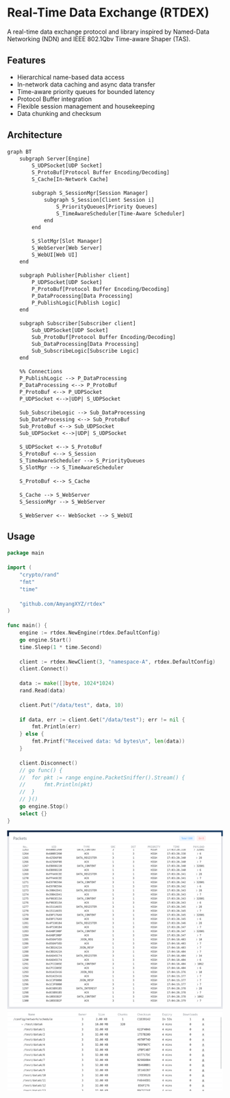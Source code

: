 # Real-Time Data Exchange (RTDEX)

A real-time data exchange protocol and library inspired by Named-Data Networking (NDN) and IEEE 802.1Qbv Time-aware Shaper (TAS).

## Features

- Hierarchical name-based data access
- In-network data caching and async data transfer
- Time-aware priority queues for bounded latency
- Protocol Buffer integration
- Flexible session management and housekeeping
- Data chunking and checksum

## Architecture

```mermaid
graph BT
    subgraph Server[Engine]
        S_UDPSocket[UDP Socket]
        S_ProtoBuf[Protocol Buffer Encoding/Decoding]
        S_Cache[In-Network Cache]

        subgraph S_SessionMgr[Session Manager]
            subgraph S_Session[Client Session i]
                S_PriorityQueues[Priority Queues]
                S_TimeAwareScheduler[Time-Aware Scheduler]
            end
        end

        S_SlotMgr[Slot Manager]
        S_WebServer[Web Server]
        S_WebUI[Web UI]
    end

    subgraph Publisher[Publisher client]
        P_UDPSocket[UDP Socket]
        P_ProtoBuf[Protocol Buffer Encoding/Decoding]
        P_DataProcessing[Data Processing]
        P_PublishLogic[Publish Logic]
    end

    subgraph Subscriber[Subscriber client]
        Sub_UDPSocket[UDP Socket]
        Sub_ProtoBuf[Protocol Buffer Encoding/Decoding]
        Sub_DataProcessing[Data Processing]
        Sub_SubscribeLogic[Subscribe Logic]
    end

    %% Connections
    P_PublishLogic --> P_DataProcessing
    P_DataProcessing <--> P_ProtoBuf
    P_ProtoBuf <--> P_UDPSocket
    P_UDPSocket <-->|UDP| S_UDPSocket

    Sub_SubscribeLogic --> Sub_DataProcessing
    Sub_DataProcessing <--> Sub_ProtoBuf
    Sub_ProtoBuf <--> Sub_UDPSocket
    Sub_UDPSocket <-->|UDP| S_UDPSocket

    S_UDPSocket <--> S_ProtoBuf
    S_ProtoBuf <--> S_Session
    S_TimeAwareScheduler --> S_PriorityQueues
    S_SlotMgr --> S_TimeAwareScheduler

    S_ProtoBuf <--> S_Cache

    S_Cache --> S_WebServer
    S_SessionMgr --> S_WebServer

    S_WebServer <-- WebSocket --> S_WebUI
```

## Usage

```go
package main

import (
	"crypto/rand"
	"fmt"
	"time"

	"github.com/AmyangXYZ/rtdex"
)

func main() {
	engine := rtdex.NewEngine(rtdex.DefaultConfig)
	go engine.Start()
	time.Sleep(1 * time.Second)

	client := rtdex.NewClient(3, "namespace-A", rtdex.DefaultConfig)
	client.Connect()

	data := make([]byte, 1024*1024)
	rand.Read(data)

	client.Put("/data/test", data, 10)

	if data, err := client.Get("/data/test"); err != nil {
		fmt.Println(err)
	} else {
		fmt.Printf("Received data: %d bytes\n", len(data))
	}

	client.Disconnect()
	// go func() {
	// 	for pkt := range engine.PacketSniffer().Stream() {
	// 		fmt.Println(pkt)
	// 	}
	// }()
	go engine.Stop()
	select {}
}

```

![packets](./screenshot-packets.png)
![cache](./screenshot-data.png)
